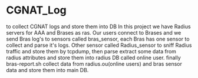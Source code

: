 # CGNAT_Log
to collect CGNAT logs and store them into DB
In this project we have Radius servers for AAA and Brases as ras.
Our users connect to Brases and we send Bras log's to sensors called bras_sensor, each Bras has one sensor to collect and parse it's logs.
Other sensor called Radius_sensor to sniff Radius traffic and store them by tcpdump, then parse extract some data from radius attributes and store them into radius DB called online user.
finally bras-report.sh collect data from radius.ou(online users) and bras sensor data and store them into main DB.

